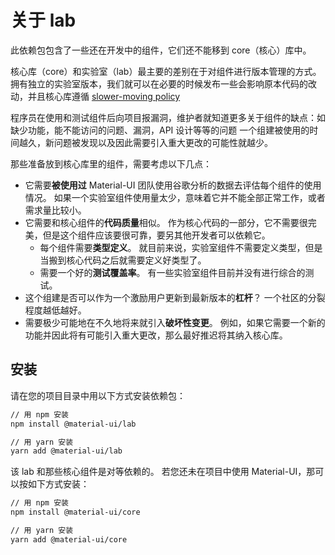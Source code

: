 # 关于 lab

<p class="description">此依赖包包含了一些还在开发中的组件，它们还不能移到 core（核心）库中。</p>

核心库（core）和实验室（lab）最主要的差别在于对组件进行版本管理的方式。 拥有独立的实验室版本，我们就可以在必要的时候发布一些会影响原本代码的改动，并且核心库遵循 [slower-moving policy](https://material-ui.com/versions/#release-frequency)

程序员在使用和测试组件后向项目报漏洞，维护者就知道更多关于组件的缺点：如缺少功能，能不能访问的问题、漏洞，API 设计等等的问题 一个组建被使用的时间越久，新问题被发现以及因此需要引入重大更改的可能性就越少。

那些准备放到核心库里的组件，需要考虑以下几点：

* 它需要**被使用过** Material-UI 团队使用谷歌分析的数据去评估每个组件的使用情况。 如果一个实验室组件使用量太少，意味着它并不能全部正常工作，或者需求量比较小。
* 它需要和核心组件的**代码质量**相似。 作为核心代码的一部分，它不需要很完美，但是这个组件应该要很可靠，要另其他开发者可以依赖它。 
    * 每个组件需要**类型定义**。 就目前来说，实验室组件不需要定义类型，但是当搬到核心代码之后就需要定义好类型了。
    * 需要一个好的**测试覆盖率**。 有一些实验室组件目前并没有进行综合的测试。
* 这个组建是否可以作为一个激励用户更新到最新版本的**杠杆**？ 一个社区的分裂程度越低越好。
* 需要极少可能地在不久地将来就引入**破坏性变更**。 例如，如果它需要一个新的功能并因此将有可能引入重大更改，那么最好推迟将其纳入核心库。

## 安装

请在您的项目目录中用以下方式安装依赖包：

```sh
// 用 npm 安装
npm install @material-ui/lab

// 用 yarn 安装
yarn add @material-ui/lab
```

该 lab 和那些核心组件是对等依赖的。 若您还未在项目中使用 Material-UI，那可以按如下方式安装：

```sh
// 用 npm 安装
npm install @material-ui/core

// 用 yarn 安装
yarn add @material-ui/core
```